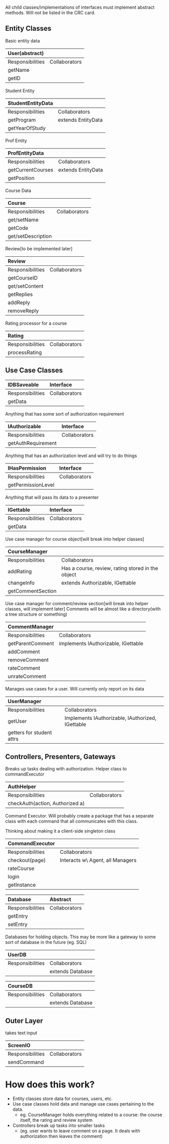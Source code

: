 All child classes/implementations of interfaces must implement abstract methods.
Will not be listed in the CRC card.

## Entity Classes
Basic entity data

|User(abstract)||
|:-------------|:--|
|Responsibilities|Collaborators|
|getName||
|getID ||

Student Entity

|StudentEntityData||
|:-------------|:--|
|Responsibilities|Collaborators|
|getProgram|extends EntityData|
|getYearOfStudy||

Prof Entity

|ProfEntityData||
|:-------------|:--|
|Responsibilities|Collaborators|
|getCurrentCourses|extends EntityData|
|getPosition||

Course Data

|Course||
|:-------------|:--|
|Responsibilities|Collaborators|
|get/setName||
|getCode||
|get/setDescription||

Review[to be implemented later]

|Review||
|:-------------|:--|
|Responsibilities|Collaborators|
|getCourseID||
|get/setContent||
|getReplies||
|addReply||
|removeReply||

Rating processor for a course

|Rating||
|:-------------|:--|
|Responsibilities|Collaborators|
|processRating||

## Use Case Classes

|IDBSaveable|Interface|
|:-------------|:--|
|Responsibilities|Collaborators|
|getData||

Anything that has some sort of authorization requirement

|IAuthorizable|Interface|
|:-------------|:--|
|Responsibilities|Collaborators|
|getAuthRequirement||

Anything that has an authorization level and will try to do things

|IHasPermission|Interface|
|:-------------|:--|
|Responsibilities|Collaborators|
|getPermissionLevel||

Anything that will pass its data to a presenter

|IGettable|Interface|
|:-------------|:--|
|Responsibilities|Collaborators|
|getData||

Use case manager for course object[will break into helper classes]

|CourseManager||
|:-------------|:--|
|Responsibilities|Collaborators|
|addRating|Has a course, review, rating stored in the object|
|changeInfo|extends Authorizable, IGettable|
|getCommentSection||

Use case manager for comment/review section[will break into helper classes, will implement later]
Comments will be almost like a directory(with a tree structure or something)

|CommentManager||
|:-------------|:--|
|Responsibilities|Collaborators|
|getParentComment|implements IAuthorizable, IGettable|
|addComment||
|removeComment||
|rateComment||
|unrateComment||

Manages use cases for a user. Will currently only report on its data

|UserManager||
|:-------------|:--|
|Responsibilities|Collaborators|
|getUser|Implements IAuthorizable, IAuthorized, IGettable|
|getters for student attrs||

## Controllers, Presenters, Gateways

Breaks up tasks dealing with authorization. Helper class to commandExecutor

|AuthHelper||
|:-------------|:--|
|Responsibilities|Collaborators|
|checkAuth(action, Authorized a)||

Command Executor. Will probably create a package that has a separate class with each
command that all communicates with this class.

Thinking about making it a client-side singleton class

|CommandExecutor||
|:-------------|:--|
|Responsibilities|Collaborators|
|checkout(page)|Interacts w\ Agent, all Managers|
|rateCourse||
|login||
|getInstance||

|Database<T>|Abstract|
|:-------------|:--|
|Responsibilities|Collaborators|
|getEntry||
|setEntry||

Databases for holding objects. This may be more like a gateway to some sort of database in the future
(eg. SQL)

|UserDB||
|:-------------|:--|
|Responsibilities|Collaborators|
||extends Database<UserManager>|

|CourseDB||
|:-------------|:--|
|Responsibilities|Collaborators|
||extends Database<CourseManager>|

## Outer Layer

takes text input

|ScreenIO||
|:-------------|:--|
|Responsibilities|Collaborators|
|sendCommand||

# How does this work?

- Entity classes store data for courses, users, etc.
- Use case classes hold data and manage use cases pertaining to the data.
  - eg. CourseManager holds everything related to a course: the course itself, the rating and review system
- Controllers break up tasks into smaller tasks
  - (eg. user wants to leave comment on a page. It deals with authorization then leaves the comment)